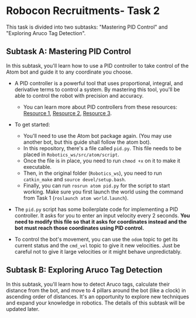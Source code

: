 # Robocon Recruitments- Task 2

This task is divided into two subtasks: "Mastering PID Control" and "Exploring Aruco Tag Detection".

## Subtask A: Mastering PID Control

In this subtask, you'll learn how to use a PID controller to take control of the Atom bot and guide it to any coordinate you choose. 

- A PID controller is a powerful tool that uses proportional, integral, and derivative terms to control a system. By mastering this tool, you'll be able to control the robot with precision and accuracy.
    - You can learn more about PID controllers from these resources: [Resource 1](), [Resource 2](), [Resource 3]().

- To get started:
    - You'll need to use the Atom bot package again. (You may use another bot, but this guide shall follow the atom bot).
    - In this repository, there's a file called `pid.py`. This file needs to be placed in `Robotics_ws/src/atom/script`.
    - Once the file is in place, you need to run `chmod +x` on it to make it executable.
    - Then, in the original folder (`Robotics_ws`), you need to run `catkin_make` and `source devel/setup.bash`.
    - Finally, you can run `rosrun atom pid.py` for the script to start working. Make sure you first launch the world using the command from Task 1 (`roslaunch atom world.launch`).

- The `pid.py` script has some boilerplate code for implementing a PID controller. It asks for you to enter an input velocity every 2 seconds. **You need to modify this file so that it asks for coordinates instead and the bot must reach those coordinates using PID control.**

- To control the bot's movement, you can use the `odom` topic to get its current status and the `cmd_vel` topic to give it new velocities. Just be careful not to give it large velocities or it might behave unpredictably.

## Subtask B: Exploring Aruco Tag Detection

In this subtask, you'll learn how to detect Aruco tags, calculate their distance from the bot, and move to 4 pillars around the bot (like a clock) in ascending order of distances. It's an opportunity to explore new techniques and expand your knowledge in robotics. The details of this subtask will be updated later.
```
